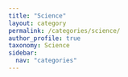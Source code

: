 ```yaml
---
title: "Science"
layout: category
permalink: /categories/science/
author_profile: true
taxonomy: Science
sidebar:
  nav: "categories"
---
```

